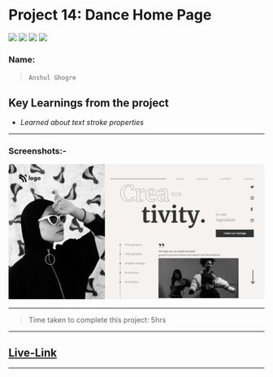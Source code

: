# Project 14: Dance Home Page

![](https://img.shields.io/badge/HTML-CSS-blue) ![](https://img.shields.io/badge/LCO-iNeuron.ai-lightgrey) ![](https://img.shields.io/badge/Assignment--1-Project--14-success) ![](https://img.shields.io/badge/Full--Stack--Java--Dev-Bootcamp-yellowgreen)

### Name:

> `Anshul Ghogre`

## Key Learnings from the project

- _Learned about text stroke properties_

---

### Screenshots:-

![Project14](./a14.png)

---

> Time taken to complete this project: 5hrs

---

## [Live-Link](https://project-13-saas-landing-page1.netlify.app//)

---
